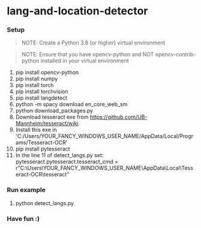# lang-and-location-detector

### Setup

> NOTE: Create a Python 3.8 (or higher) virtual environment 

> NOTE: Ensure that you have opencv-python and NOT opencv-contrib-python installed in your virtual environment

1.  pip install opencv-python
2.  pip install numpy
3.  pip install torch 
4.  pip install torchvision 
5.  pip install langdetect
6.  python -m spacy download en_core_web_sm
7.  python download_packages.py
8.  Download tesseract exe from https://github.com/UB-Mannheim/tesseract/wiki.
9.  Install this exe in 'C:/Users/YOUR_FANCY_WINDOWS_USER_NAME/AppData/Local/Programs/Tesseract-OCR'
10. pip install pytesseract 
11. In the line 11 of detect_langs.py set: pytesseract.pytesseract.tesseract_cmd = r"C:\Users\YOUR_FANCY_WINDOWS_USER_NAME\AppData\Local\Tesseract-OCR\tesseract" 

### Run example

1. python detect_langs.py

### Have fun :) 
